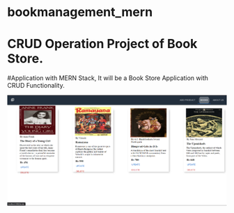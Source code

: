 # bookmanagement_mern

# CRUD Operation Project of Book Store.
#Application with MERN Stack, It will  be a Book Store Application with CRUD Functionality.




<p align="centre"> <img src="img1.png/?username=peeyushshar&label=Profile%20views&color=0e75b6&style=flat" alt="peeyushshar" /> </p>




	
